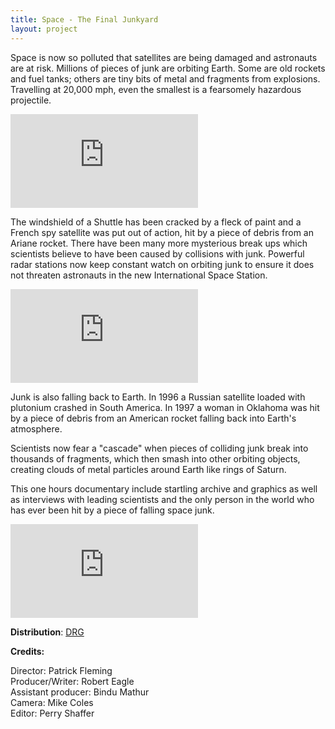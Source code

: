 ```yaml
---
title: Space - The Final Junkyard
layout: project
---
```


Space is now so polluted that satellites are being damaged and astronauts are at risk. Millions of pieces of junk are orbiting Earth. Some are old rockets and fuel tanks; others are tiny bits of metal and fragments from explosions. Travelling at 20,000 mph, even the smallest is a fearsomely hazardous projectile.
<br>

<div class='video-container'>
<iframe class='video' src="https://player.vimeo.com/video/352020689?title=0&byline=0&portrait=0" frameborder="0" allow="autoplay; fullscreen" allowfullscreen></iframe>
</div>

The windshield of a Shuttle has been cracked by a fleck of paint and a French spy satellite was put out of action, hit by a piece of debris from an Ariane rocket. There have been many more mysterious break ups which scientists believe to have been caused by collisions with junk. Powerful radar stations now keep constant watch on orbiting junk to ensure it does not threaten astronauts in the new International Space Station.
<br>

<div class='video-container'>
<iframe class='video' src="https://player.vimeo.com/video/352021291?title=0&byline=0&portrait=0" frameborder="0" allow="autoplay; fullscreen" allowfullscreen></iframe>
</div>

Junk is also falling back to Earth. In 1996 a Russian satellite loaded with plutonium crashed in South America. In 1997 a woman in Oklahoma was hit by a piece of debris from an American rocket falling back into Earth's atmosphere.

Scientists now fear a "cascade" when pieces of colliding junk break into thousands of fragments, which then smash into other orbiting objects, creating clouds of metal particles around Earth like rings of Saturn.

This one hours documentary include startling archive and graphics as well as interviews with leading scientists and the only person in the world who has ever been hit by a piece of falling space junk.

<div class='video-container'>
<iframe class='video' src="https://player.vimeo.com/video/352021996?title=0&byline=0&portrait=0" frameborder="0" allow="autoplay; fullscreen" allowfullscreen></iframe>
</div>

**Distribution**: <a href="https://www.drg.tv" target="_blank">DRG</a>

**Credits:**

Director: Patrick Fleming<br>
Producer/Writer: Robert Eagle<br>
Assistant producer: Bindu Mathur<br>
Camera: Mike Coles<br>
Editor: Perry Shaffer<br>
